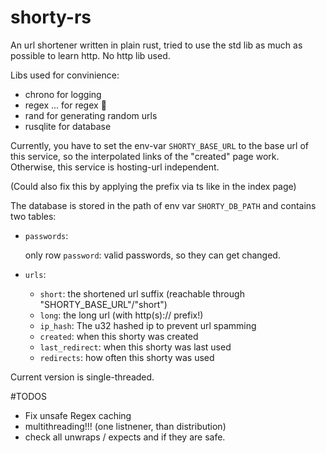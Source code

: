 # shorty-rs
An url shortener written in plain rust, 
tried to use the std lib as much as possible to learn http.
No http lib used.

Libs used for convinience:

- chrono for logging
- regex ... for regex 🙉
- rand for generating random urls
- rusqlite for database

Currently, you have to set the env-var `SHORTY_BASE_URL` to the
base url of this service, so the interpolated links of the "created"
page work. Otherwise, this service is hosting-url independent.

(Could also fix this by applying the prefix via ts like in the index page)

The database is stored in the path of env var `SHORTY_DB_PATH`
and contains two tables:

- `passwords`:
    
    only row `password`: valid passwords, so they can get changed.
    
- `urls`:
    - `short`: the shortened url suffix (reachable through "SHORTY_BASE_URL"/"short")
    - `long`: the long url (with http(s):// prefix!)
    - `ip_hash`: The u32 hashed ip to prevent url spamming
    - `created`: when this shorty was created
    - `last_redirect`: when this shorty was last used
    - `redirects`: how often this shorty was used
    
Current version is single-threaded.

#TODOS
- Fix unsafe Regex caching
- multithreading!!! (one listnener, than distribution)
- check all unwraps / expects and if they are safe.